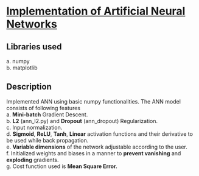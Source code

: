 <u><h1>Implementation of Artificial Neural Networks</h1></u>

<h2>Libraries used</h2>
a. numpy<br>
b. matplotlib<br>

<h2>Description</h2>
Implemented ANN using basic numpy functionalities. The ANN model consists of following features<br>
a. <b>Mini-batch</b> Gradient Descent.<br>
b. <b>L2</b> (ann_l2.py) and <b>Dropout</b> (ann_dropout) Regularization.<br>
c. Input normalization.<br>
d. <b>Sigmoid</b>, <b>ReLU</b>, <b>Tanh</b>, <b>Linear</b> activation functions and their derivative to be used while back propagation.<br>
e. <b>Variable dimensions</b> of the network adjustable according to the user.<br>
f. Initialized weights and biases in a manner to <b>prevent vanishing</b> and <b>exploding</b> gradients.<br>
g. Cost function used is <b>Mean Square Error.</b>
